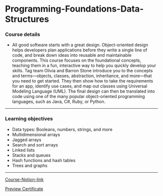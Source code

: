 # Programming-Foundations-Data-Structures


### Course details
- All good software starts with a great design. Object-oriented design helps developers plan applications before they write a single line of code, and break down ideas into reusable and maintainable components. This course focuses on the foundational concepts, teaching them in a fun, interactive way to help you quickly develop your skills. Tag team Olivia and Barron Stone introduce you to the concepts and terms—objects, classes, abstraction, inheritance, and more—that you need to get started. They then show how to take the requirements for an app, identify use cases, and map out classes using Universal Modeling Language (UML). The final design can then be translated into code using one of the many popular object-oriented programming languages, such as Java, C#, Ruby, or Python.
***


### Learning objectives
- Data types: Booleans, numbers, strings, and more
- Multidimensional arrays
- Jagged arrays
- Search and sort arrays
- Linked lists
- Stacks and queues
- Hash functions and hash tables
- Trees and graphs





*****
[Course-Notion-link](https://www.notion.so/05-Programming-Foundations-Data-Structures-56343cd1777c46bab473696c77821a05)

[Preview Certificate](https://www.notion.so/05-Programming-Foundations-Data-Structures-56343cd1777c46bab473696c77821a05)
